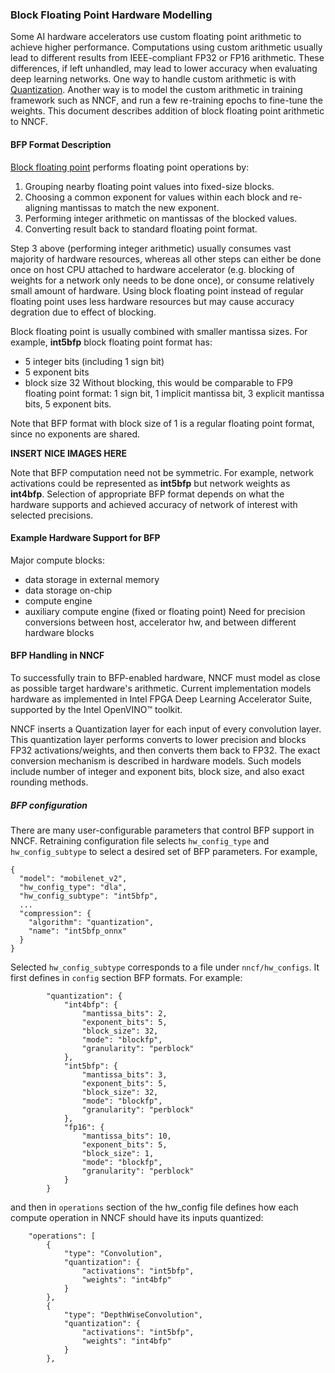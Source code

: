 
### Block Floating Point Hardware Modelling
Some AI hardware accelerators use custom floating point arithmetic to achieve higher performance. Computations using custom arithmetic usually lead to different results from IEEE-compliant FP32 or FP16 arithmetic. These differences, if left unhandled, may lead to lower accuracy when evaluating deep learning networks. One way to handle custom arithmetic is with [Quantization](Quantization.md). Another way is to model the custom arithmetic in training framework such as NNCF, and run a few re-training epochs to fine-tune the weights. This document describes addition of block floating point arithmetic to NNCF.

#### BFP Format Description
[Block floating point](https://en.wikipedia.org/wiki/Block_floating_point) performs floating point operations by:
1. Grouping nearby floating point values into fixed-size blocks.
1. Choosing a common exponent for values within each block and re-aligning mantissas to match the new exponent.
1. Performing integer arithmetic on mantissas of the blocked values.
1. Converting result back to standard floating point format.

Step 3 above (performing integer arithmetic) usually consumes vast majority of hardware resources, whereas all other steps can either be done once on host CPU attached to hardware accelerator (e.g. blocking of weights for a network only needs to be done once), or consume relatively small amount of hardware. Using block floating point instead of regular floating point uses less hardware resources but may cause accuracy degration due to effect of blocking.

Block floating point is usually combined with smaller mantissa sizes. For example, **int5bfp** block floating point format has:
- 5 integer bits (including 1 sign bit)
- 5 exponent bits
- block size 32
Without blocking, this would be comparable to FP9 floating point format: 1 sign bit, 1 implicit mantissa bit, 3 explicit mantissa bits, 5 exponent bits.

Note that BFP format with block size of 1 is a regular floating point format, since no exponents are shared.

**INSERT NICE IMAGES HERE**

Note that BFP computation need not be symmetric. For example, network activations could be represented as **int5bfp** but network weights as **int4bfp**. Selection of appropriate BFP format depends on what the hardware supports and achieved accuracy of network of interest with selected precisions.

#### Example Hardware Support for BFP
Major compute blocks: 
- data storage in external memory
- data storage on-chip
- compute engine 
- auxiliary compute engine (fixed or floating point)
Need for precision conversions between host, accelerator hw, and between different hardware blocks

#### BFP Handling in NNCF
To successfully train to BFP-enabled hardware, NNCF must model as close as possible target hardware's arithmetic. Current implementation models hardware as implemented in Intel FPGA Deep Learning Accelerator Suite, supported by the Intel OpenVINO™ toolkit. 

NNCF inserts a Quantization layer for each input of every convolution layer. This quantization layer performs converts to lower precision and blocks FP32 activations/weights, and then converts them back to FP32. The exact conversion mechanism is described in hardware models. Such models include number of integer and exponent bits, block size, and also exact rounding methods.

##### BFP configuration
There are many user-configurable parameters that control BFP support in NNCF. Retraining configuration file selects `hw_config_type` and `hw_config_subtype` to select a desired set of BFP parameters. For example,

```
{
  "model": "mobilenet_v2",
  "hw_config_type": "dla",
  "hw_config_subtype": "int5bfp",
  ...
  "compression": {
    "algorithm": "quantization",
    "name": "int5bfp_onnx"
  }
}
```

Selected `hw_config_subtype` corresponds to a file under `nncf/hw_configs`. It first defines in `config` section BFP formats. For example: 

```
        "quantization": {
            "int4bfp": {
                "mantissa_bits": 2,
                "exponent_bits": 5,
                "block_size": 32,
                "mode": "blockfp",
                "granularity": "perblock"
            },
            "int5bfp": {
                "mantissa_bits": 3,
                "exponent_bits": 5,
                "block_size": 32,
                "mode": "blockfp",
                "granularity": "perblock"
            },
            "fp16": {
                "mantissa_bits": 10,
                "exponent_bits": 5,
                "block_size": 1,
                "mode": "blockfp",
                "granularity": "perblock"
            }
        }
```

and then in `operations` section of the hw_config file defines how each compute operation in NNCF should have its inputs quantized:

```
    "operations": [
        {
            "type": "Convolution",
            "quantization": {
                "activations": "int5bfp",
                "weights": "int4bfp"
            }
        },
        {
            "type": "DepthWiseConvolution",
            "quantization": {
                "activations": "int5bfp",
                "weights": "int4bfp"
            }
        },
```
